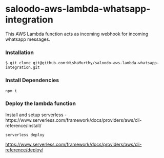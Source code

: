 # saloodo-aws-lambda-whatsapp-integration
This AWS Lambda function acts as incoming webhook for incoming whatsapp messages.

<h3>Installation</h3>
<code>$ git clone git@github.com:NishaMurthy/saloodo-aws-lambda-whatsapp-integration.git</code>

<h3>Install Dependencies</h3>
<code>npm i</code>

<h3>Deploy the lambda function</h3>
Install and setup serverless - https://www.serverless.com/framework/docs/providers/aws/cli-reference/install/

<code>serverless deploy</code>

https://www.serverless.com/framework/docs/providers/aws/cli-reference/deploy/
